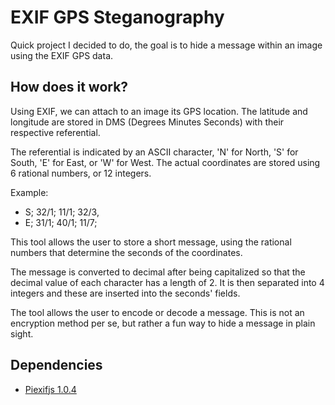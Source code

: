 # EXIF GPS Steganography

Quick project I decided to do, the goal is to hide a message within an image using the EXIF GPS data.

## How does it work?

Using EXIF, we can attach to an image its GPS location. The latitude and longitude are stored in DMS (Degrees Minutes Seconds) with their respective referential.

The referential is indicated by an ASCII character, 'N' for North, 'S' for South, 'E' for East, or 'W' for West. The actual coordinates are stored using 6 rational numbers, or 12 integers.

Example:
- S; 32/1; 11/1; 32/3,
- E; 31/1; 40/1; 11/7;

This tool allows the user to store a short message, using the rational numbers that determine the seconds of the coordinates.

The message is converted to decimal after being capitalized so that the decimal value of each character has a length of 2. It is then separated into 4 integers and these are inserted into the seconds' fields.

The tool allows the user to encode or decode a message. This is not an encryption method per se, but rather a fun way to hide a message in plain sight.

## Dependencies

- [Piexifjs 1.0.4](https://github.com/hMatoba/piexifjs)

